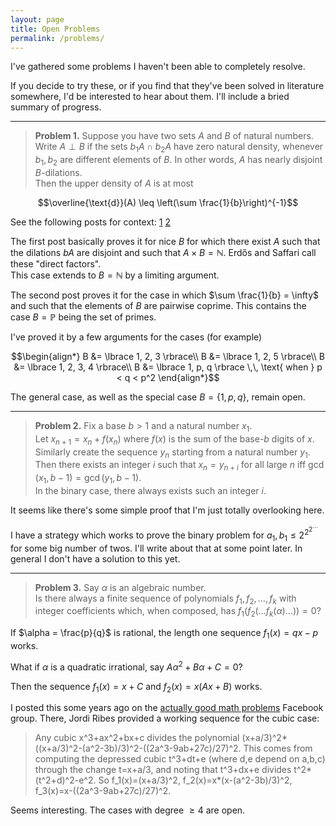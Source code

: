 ```yaml
---
layout: page
title: Open Problems
permalink: /problems/
---
```


I've gathered some problems I haven't been able to completely resolve.  

If you decide to try these, or if you find that they've been solved in literature somewhere, I'd be interested to hear about them. I'll include a bried summary of progress.

---

> **Problem 1.** Suppose you have two sets $A$ and $B$ of natural numbers.  
> Write $A \perp B$ if the sets $b_1 A \cap b_2 A$ have zero natural density, whenever $b_1, b_2$ are different elements of $B$. In other words, $A$ has nearly disjoint $B$-dilations.  
> Then the upper density of $A$ is at most
> 
$$\overline{\text{d}}(A) \leq \left(\sum \frac{1}{b}\right)^{-1}$$

See the following posts for context: [1](/blog/2023/04/13/density-gcds.html) [2](/blog/2023/04/18/dilations-primes.html)

The first post basically proves it for nice $B$ for which there exist $A$ such that the dilations $bA$ are disjoint and such that $A \times B = \mathbb N$. Erdős and Saffari call these "direct factors".  
This case extends to $B = \mathbb N$ by a limiting argument.

The second post proves it for the case in which $\sum \frac{1}{b} = \infty$ and such that the elements of $B$ are pairwise coprime. This contains the case $B = \mathbb P$ being the set of primes.

I've proved it by a few arguments for the cases (for example)

$$\begin{align*}
B &= \lbrace 1, 2, 3 \rbrace\\
B &= \lbrace 1, 2, 5 \rbrace\\
B &= \lbrace 1, 2, 3, 4 \rbrace\\
B &= \lbrace 1, p, q \rbrace \,\, \text{ when } p < q < p^2
\end{align*}$$

The general case, as well as the special case $B = \lbrace 1, p, q \rbrace$, remain open.

---

> **Problem 2.** Fix a base $b > 1$ and a natural number $x_1$.  
> Let $x_{n+1} = x_n + f(x_n)$ where $f(x)$ is the sum of the base-$b$ digits of $x$.  
> Similarly create the sequence $y_n$ starting from a natural number $y_1$.  
> Then there exists an integer $i$ such that $x_n = y_{n+i}$ for all large $n$ iff $\gcd(x_1, b-1) = \gcd(y_1, b-1)$.  
> In the binary case, there always exists such an integer $i$.

It seems like there's some simple proof that I'm just totally overlooking here.

I have a strategy which works to prove the binary problem for $a_1, b_1 \leq 2^{2^{2^\cdots}}$ for some big number of twos. I'll write about that at some point later. In general I don't have a solution to this yet.

---

> **Problem 3.** Say $\alpha$ is an algebraic number.  
> Is there always a finite sequence of polynomials $f_1, f_2, \ldots, f_k$ with integer coefficients which, when composed, has $f_1(f_2(\ldots f_k(\alpha) \ldots)) = 0$?

If $\alpha = \frac{p}{q}$ is rational, the length one sequence $f_1(x) = qx - p$ works.

What if $\alpha$ is a quadratic irrational, say $A \alpha^2 + B \alpha + C = 0$?

Then the sequence $f_1(x) = x+C$ and $f_2(x) = x(Ax+B)$ works.  

I posted this some years ago on the [actually good math problems](https://www.facebook.com/groups/1923323131245618/posts/2765082573736332/) Facebook group. There, Jordi Ribes provided a working sequence for the cubic case:

> Any cubic x^3+ax^2+bx+c divides the polynomial (x+a/3)^2*((x+a/3)^2-(a^2-3b)/3)^2-((2a^3-9ab+27c)/27)^2. This comes from computing the depressed cubic t^3+dt+e (where d,e depend on a,b,c) through the change t=x+a/3, and noting that t^3+dx+e divides t^2*(t^2+d)^2-e^2. So f_1(x)=(x+a/3)^2, f_2(x)=x*(x-(a^2-3b)/3)^2, f_3(x)=x-((2a^3-9ab+27c)/27)^2.

Seems interesting. The cases with degree $\geq 4$ are open.